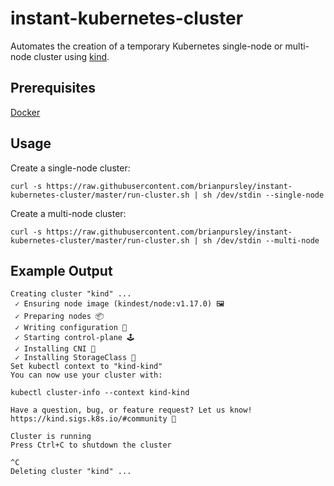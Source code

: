 # instant-kubernetes-cluster

Automates the creation of a temporary Kubernetes single-node or multi-node cluster using [kind](https://kind.sigs.k8s.io/).

## Prerequisites

[Docker](https://www.docker.com/)

## Usage

Create a single-node cluster:
```
curl -s https://raw.githubusercontent.com/brianpursley/instant-kubernetes-cluster/master/run-cluster.sh | sh /dev/stdin --single-node
```

Create a multi-node cluster:
```
curl -s https://raw.githubusercontent.com/brianpursley/instant-kubernetes-cluster/master/run-cluster.sh | sh /dev/stdin --multi-node
```

## Example Output
```
Creating cluster "kind" ...
 ✓ Ensuring node image (kindest/node:v1.17.0) 🖼
 ✓ Preparing nodes 📦  
 ✓ Writing configuration 📜 
 ✓ Starting control-plane 🕹️ 
 ✓ Installing CNI 🔌 
 ✓ Installing StorageClass 💾 
Set kubectl context to "kind-kind"
You can now use your cluster with:

kubectl cluster-info --context kind-kind

Have a question, bug, or feature request? Let us know! https://kind.sigs.k8s.io/#community 🙂

Cluster is running
Press Ctrl+C to shutdown the cluster

^C
Deleting cluster "kind" ...
```
